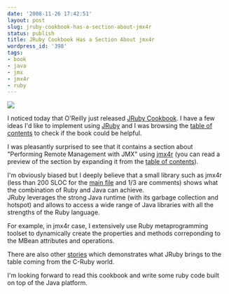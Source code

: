 ```yaml
---
date: '2008-11-26 17:42:51'
layout: post
slug: jruby-cookbook-has-a-section-about-jmx4r
status: publish
title: JRuby Cookbook Has a Section About jmx4r
wordpress_id: '398'
tags:
- book
- java
- jmx
- jmx4r
- ruby
---
```


[![](http://oreilly.com/catalog/covers/9780596519803_cat.gif)](http://oreilly.com/catalog/9780596519803/)

I noticed today that O'Reilly just released [JRuby Cookbook][jruby-cookbook]. I have a few ideas I'd like to implement using [JRuby][jruby] and I was browsing the [table of contents][toc] to check if the book could be helpful.  

I was pleasantly surprised to see that it contains a section about "Performing Remote Management with JMX" using [jmx4r][jmx4r] (you can read a preview of the section by expanding it from the [table of contents][toc]).

I'm obviously biased but I  deeply believe that a small library such as jmx4r (less than 200 SLOC for the [main file][jmx4r.rb] and 1/3 are comments) shows what the combination of Ruby and Java can achieve.  
JRuby leverages the strong Java runtime (with its garbage collection and hotspot) and allows to access a wide range of Java libraries with all the strengths of the Ruby language.

For example, in jmx4r case, I extensively use Ruby metaprogramming toolset to dynamically create the properties and methods correponding to the MBean attributes and operations.

There are also other [stories][jruby-success-story] which demonstrates what JRuby brings to the table coming from the C-Ruby world.

I'm looking forward to read this cookbook and write some ruby code built on top of the Java platform.

[jruby-cookbook]: http://oreilly.com/catalog/9780596519803/
[toc]: http://oreilly.com/catalog/9780596519803/toc.html
[jmx4r]: http://code.google.com/p/jmx4r/
[jmx4r.rb]: http://github.com/jmesnil/jmx4r/tree/master/lib/jmx4r.rb
[jruby]: http://jruby.codehaus.org/
[jruby-success-story]: http://syntatic.wordpress.com/2008/11/25/the-closet-jrubyists/
